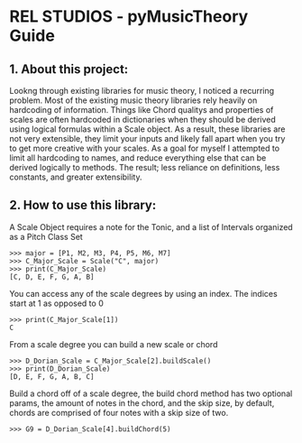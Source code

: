 # REL STUDIOS - pyMusicTheory Guide

## 1. About this project:

Lookng through existing libraries for music theory, I noticed a recurring problem. Most of the existing music theory libraries
rely heavily on hardcoding of information. Things like Chord qualitys and properties of scales are often hardcoded in dictionaries
when they should be derived using logical formulas within a Scale object. As a result, these libraries are not very extensible, they limit your inputs and likely fall apart when you try to get more creative with your scales. As a goal for myself I attempted to limit all hardcoding to names, and reduce everything else that can be derived logically to methods. The result; less reliance on definitions, less constants, and greater extensibility.

## 2. How to use this library:

A Scale Object requires a note for the Tonic, and a list of Intervals organized as a Pitch Class Set
```
>>> major = [P1, M2, M3, P4, P5, M6, M7]
>>> C_Major_Scale = Scale("C", major)
>>> print(C_Major_Scale)
[C, D, E, F, G, A, B]
```

You can access any of the scale degrees by using an index. The indices start at 1 as opposed to 0
```
>>> print(C_Major_Scale[1])
C
```

From a scale degree you can build a new scale or chord
```
>>> D_Dorian_Scale = C_Major_Scale[2].buildScale()
>>> print(D_Dorian_Scale)
[D, E, F, G, A, B, C]
```
Build a chord off of a scale degree, the build chord method has two optional params, the amount of notes in the chord, and the skip size, by default, chords are comprised of four notes with a skip size of two. 
```
>>> G9 = D_Dorian_Scale[4].buildChord(5)
```
